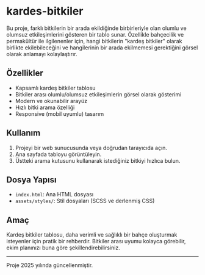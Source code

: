 # kardes-bitkiler

Bu proje, farklı bitkilerin bir arada ekildiğinde birbirleriyle olan olumlu ve olumsuz etkileşimlerini gösteren bir tablo sunar. Özellikle bahçecilik ve permakültür ile ilgilenenler için, hangi bitkilerin "kardeş bitkiler" olarak birlikte ekilebileceğini ve hangilerinin bir arada ekilmemesi gerektiğini görsel olarak anlamayı kolaylaştırır.

## Özellikler
- Kapsamlı kardeş bitkiler tablosu
- Bitkiler arası olumlu/olumsuz etkileşimlerin görsel olarak gösterimi
- Modern ve okunabilir arayüz
- Hızlı bitki arama özelliği
- Responsive (mobil uyumlu) tasarım

## Kullanım
1. Projeyi bir web sunucusunda veya doğrudan tarayıcıda açın.
2. Ana sayfada tabloyu görüntüleyin.
3. Üstteki arama kutusunu kullanarak istediğiniz bitkiyi hızlıca bulun.

## Dosya Yapısı
- `index.html`: Ana HTML dosyası
- `assets/styles/`: Stil dosyaları (SCSS ve derlenmiş CSS)

## Amaç
Kardeş bitkiler tablosu, daha verimli ve sağlıklı bir bahçe oluşturmak isteyenler için pratik bir rehberdir. Bitkiler arası uyumu kolayca görebilir, ekim planınızı buna göre şekillendirebilirsiniz.

---
Proje 2025 yılında güncellenmiştir.